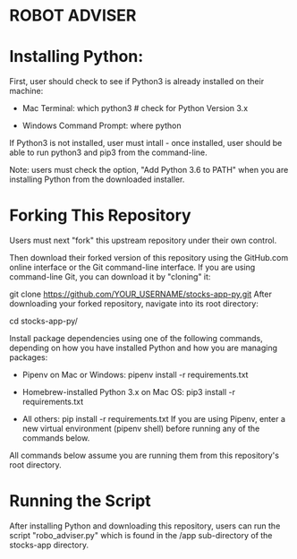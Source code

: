 # ROBOT ADVISER 

# Installing Python: 
First, user should check to see if Python3 is already installed on their machine:

- Mac Terminal:
which python3 # check for Python Version 3.x

- Windows Command Prompt:
where python

If Python3 is not installed, user must intall - once installed, user should be able to run python3 and pip3 from the command-line. 

Note: users must check the option, "Add Python 3.6 to PATH" when you are installing Python from the downloaded installer.

# Forking This Repository 
Users must next "fork" this upstream repository under their own control.

Then download their forked version of this repository using the GitHub.com online interface or the Git command-line interface. If you are using command-line Git, you can download it by "cloning" it:

git clone https://github.com/YOUR_USERNAME/stocks-app-py.git
After downloading your forked repository, navigate into its root directory:

cd stocks-app-py/

Install package dependencies using one of the following commands, depending on how you have installed Python and how you are managing packages:

- Pipenv on Mac or Windows:
pipenv install -r requirements.txt

- Homebrew-installed Python 3.x on Mac OS:
pip3 install -r requirements.txt

- All others:
pip install -r requirements.txt
If you are using Pipenv, enter a new virtual environment (pipenv shell) before running any of the commands below.

All commands below assume you are running them from this repository's root directory.

# Running the Script 
After installing Python and downloading this repository, users can run the script "robo_adviser.py" which is found in the /app sub-directory of the stocks-app directory. 

